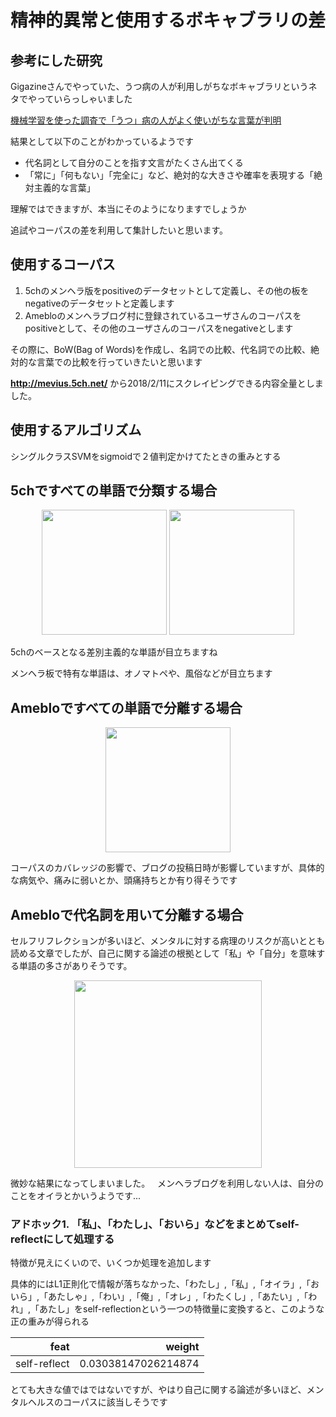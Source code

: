 
# 精神的異常と使用するボキャブラリの差  

## 参考にした研究  
Gigazineさんでやっていた、うつ病の人が利用しがちなボキャブラリというネタでやっていらっしゃいました  
  
[機械学習を使った調査で「うつ」病の人がよく使いがちな言葉が判明](https://gigazine.net/news/20180209-depression-use-language/)  

結果として以下のことがわかっているようです  

- 代名詞として自分のことを指す文言がたくさん出てくる  
- 「常に」「何もない」「完全に」など、絶対的な大きさや確率を表現する「絶対主義的な言葉」  

理解ではできますが、本当にそのようになりますでしょうか　　

追試やコーパスの差を利用して集計したいと思います。　　

## 使用するコーパス 
1. 5chのメンヘラ版をpositiveのデータセットとして定義し、その他の板をnegativeのデータセットと定義します
2. Amebloのメンヘラブログ村に登録されているユーザさんのコーパスをpositiveとして、その他のユーザさんのコーパスをnegativeとします

その際に、BoW(Bag of Words)を作成し、名詞での比較、代名詞での比較、絶対的な言葉での比較を行っていきたいと思います  

**http://mevius.5ch.net/** から2018/2/11にスクレイピングできる内容全量としました。  

## 使用するアルゴリズム
シングルクラスSVMをsigmoidで２値判定かけてたときの重みとする  

## 5chですべての単語で分類する場合  
<p align="center">
  <img width="200px" src="https://user-images.githubusercontent.com/4949982/36071983-15c10dea-0f5b-11e8-8225-f8e8d82d08bf.png"> 
  <img width="200px" src="https://user-images.githubusercontent.com/4949982/36071997-44ac0164-0f5b-11e8-8487-0ac085257bcb.png"> 
</p>

5chのベースとなる差別主義的な単語が目立ちますね  

メンヘラ板で特有な単語は、オノマトペや、風俗などが目立ちます  

## Amebloですべての単語で分離する場合
<p align="center">
  <img width="200px" src="https://user-images.githubusercontent.com/4949982/36337929-971aabce-13e5-11e8-9ca2-b6afbf31c899.png"> 
</p>
コーパスのカバレッジの影響で、ブログの投稿日時が影響していますが、具体的な病気や、痛みに弱いとか、頭痛持ちとか有り得そうです  

## Amebloで代名詞を用いて分離する場合

セルフリフレクションが多いほど、メンタルに対する病理のリスクが高いととも読める文章でしたが、自己に関する論述の根拠として「私」や「自分」を意味する単語の多さがありそうです。  
<p align="center">
  <img width="300px" src="https://user-images.githubusercontent.com/4949982/36338121-2166a270-13ea-11e8-95ba-c0aca9ed7896.png"> 
</p>

微妙な結果になってしまいました。  
メンヘラブログを利用しない人は、自分のことをオイラとかいうようです... 

### アドホック1. 「私」、「わたし」、「おいら」などをまとめてself-reflectにして処理する  
特徴が見えにくいので、いくつか処理を追加します  

具体的にはL1正則化で情報が落ちなかった、「わたし」,「私」,「オイラ」,「おいら」,「あたしゃ」,「わい」,「俺」,「オレ」,「わたくし」,「あたい」,「われ」,「あたし」をself-reflectionという一つの特徴量に変換すると、このような正の重みが得られる  

|feat|weight|
|--:|--:|
| self-reflect | 0.03038147026214874 |

とても大きな値ではではないですが、やはり自己に関する論述が多いほど、メンタルヘルスのコーパスに該当しそうです  


